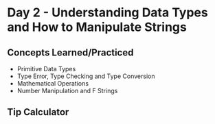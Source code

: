 # Day 2 - Understanding Data Types and How to Manipulate Strings

## Concepts Learned/Practiced
- Primitive Data Types
- Type Error, Type Checking and Type Conversion
- Mathematical Operations
- Number Manipulation and F Strings

## Tip Calculator
![]()